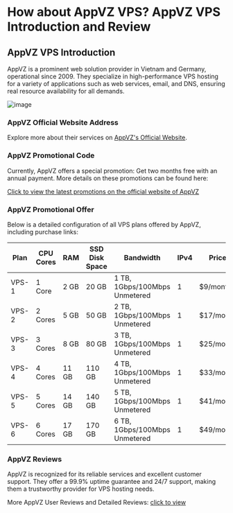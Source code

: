 # How about AppVZ VPS? AppVZ VPS Introduction and Review

## AppVZ VPS Introduction
AppVZ is a prominent web solution provider in Vietnam and Germany, operational since 2009. They specialize in high-performance VPS hosting for a variety of applications such as web services, email, and DNS, ensuring real resource availability for all demands.

![image](https://github.com/dustinpeer8/AppVZ/assets/169531324/a1d1de42-725d-4183-9244-3e1e645ae50e)

### AppVZ Official Website Address
Explore more about their services on [AppVZ's Official Website](https://control.io.vn/aff.php?aff=2).

### AppVZ Promotional Code
Currently, AppVZ offers a special promotion: Get two months free with an annual payment. More details on these promotions can be found here: 

[Click to view the latest promotions on the official website of AppVZ](https://control.io.vn/aff.php?aff=2)

### AppVZ Promotional Offer
Below is a detailed configuration of all VPS plans offered by AppVZ, including purchase links:

| Plan  | CPU Cores | RAM   | SSD Disk Space | Bandwidth                        | IPv4 | Price      | Purchase Link                                |
|-------|-----------|-------|----------------|----------------------------------|------|------------|---------------------------------------------|
| VPS-1 | 1 Core    | 2 GB  | 20 GB          | 1 TB, 1Gbps/100Mbps Unmetered    | 1    | $9/month   | [Order Here](https://control.io.vn/aff.php?aff=2) |
| VPS-2 | 2 Cores   | 5 GB  | 50 GB          | 2 TB, 1Gbps/100Mbps Unmetered    | 1    | $17/month  | [Order Here](https://control.io.vn/aff.php?aff=2) |
| VPS-3 | 3 Cores   | 8 GB  | 80 GB          | 3 TB, 1Gbps/100Mbps Unmetered    | 1    | $25/month  | [Order Here](https://control.io.vn/aff.php?aff=2) |
| VPS-4 | 4 Cores   | 11 GB | 110 GB         | 4 TB, 1Gbps/100Mbps Unmetered    | 1    | $33/month  | [Order Here](https://control.io.vn/aff.php?aff=2) |
| VPS-5 | 5 Cores   | 14 GB | 140 GB         | 5 TB, 1Gbps/100Mbps Unmetered    | 1    | $41/month  | [Order Here](https://control.io.vn/aff.php?aff=2) |
| VPS-6 | 6 Cores   | 17 GB | 170 GB         | 6 TB, 1Gbps/100Mbps Unmetered    | 1    | $49/month  | [Order Here](https://control.io.vn/aff.php?aff=2) |

### AppVZ Reviews
AppVZ is recognized for its reliable services and excellent customer support. They offer a 99.9% uptime guarantee and 24/7 support, making them a trustworthy provider for VPS hosting needs.

More AppVZ User Reviews and Detailed Reviews: [click to view](https://control.io.vn/aff.php?aff=2)

